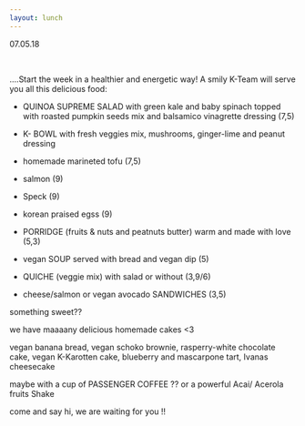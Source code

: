 ```yaml
---
layout: lunch
---
```


07.05.18

&nbsp;

....Start the week in a healthier and energetic way! A smily K-Team will serve you all this delicious food:

- QUINOA SUPREME SALAD with green kale and baby spinach topped with roasted pumpkin seeds mix and balsamico vinagrette dressing (7,5)

- K- BOWL with fresh veggies mix, mushrooms, ginger-lime and peanut dressing

+ homemade marineted tofu (7,5)

+ salmon (9)

+ Speck (9)

+ korean praised egss (9)

- PORRIDGE (fruits & nuts and peatnuts butter) warm and made with love (5,3)

- vegan SOUP served with bread and vegan dip (5)

- QUICHE (veggie mix) with salad or without (3,9/6)

- cheese/salmon or vegan avocado SANDWICHES (3,5)

something sweet??

we have maaaany delicious homemade cakes &lt;3

vegan banana bread, vegan schoko brownie, rasperry-white chocolate cake, vegan K-Karotten cake, blueberry and mascarpone tart, Ivanas cheesecake

maybe with a cup of PASSENGER COFFEE ?? or a powerful Acai/ Acerola fruits Shake

come and say hi, we are waiting for you !!